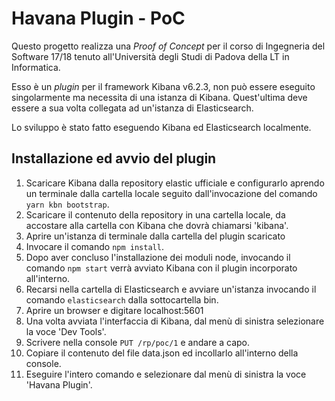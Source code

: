 # Havana Plugin - PoC
Questo progetto realizza una _Proof of Concept_ per il corso di Ingegneria del Software 17/18 tenuto all'Università degli Studi di Padova della LT in Informatica.

Esso è un _plugin_ per il framework Kibana v6.2.3, non può essere eseguito singolarmente ma necessita di una istanza di Kibana. Quest'ultima deve essere a sua volta collegata ad un'istanza di Elasticsearch.

Lo sviluppo è stato fatto eseguendo Kibana ed Elasticsearch localmente.

## Installazione ed avvio del plugin
1. Scaricare Kibana dalla repository elastic ufficiale e configurarlo aprendo un terminale dalla cartella locale seguito dall'invocazione del comando `yarn kbn bootstrap`.
2. Scaricare il contenuto della repository in una cartella locale, da accostare alla cartella con Kibana che dovrà chiamarsi 'kibana'.
3. Aprire un'istanza di terminale dalla cartella del plugin scaricato
4. Invocare il comando `npm install`.
5. Dopo aver concluso l'installazione dei moduli node, invocando il comando `npm start` verrà avviato Kibana con il plugin incorporato all'interno.
6. Recarsi nella cartella di Elasticsearch e avviare un'istanza invocando il comando `elasticsearch` dalla sottocartella bin.
7. Aprire un browser e digitare localhost:5601
8. Una volta avviata l'interfaccia di Kibana, dal menù di sinistra selezionare la voce 'Dev Tools'.
9. Scrivere nella console `PUT /rp/poc/1` e andare a capo.
10. Copiare il contenuto del file data.json ed incollarlo all'interno della console.
11. Eseguire l'intero comando e selezionare dal menù di sinistra la voce 'Havana Plugin'.
